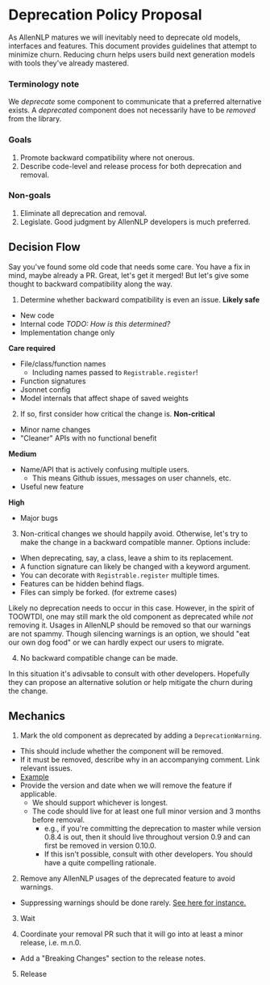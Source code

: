 # Deprecation Policy Proposal

As AllenNLP matures we will inevitably need to deprecate old models, interfaces and features. This document provides guidelines that attempt to minimize churn. Reducing churn helps users build next generation models with tools they've already mastered.

### Terminology note

We _deprecate_ some component to communicate that a preferred alternative exists. A _deprecated_ component does not necessarily have to be _removed_ from the library.

### Goals

1. Promote backward compatibility where not onerous.
2. Describe code-level and release process for both deprecation and removal.

### Non-goals

1. Eliminate all deprecation and removal.
2. Legislate. Good judgment by AllenNLP developers is much preferred.

## Decision Flow

Say you've found some old code that needs some care. You have a fix in mind, maybe already a PR. Great, let's get it merged! But let's give some thought to backward compatibility along the way.

1. Determine whether backward compatibility is even an issue.
  __Likely safe__
  * New code
  * Internal code _TODO: How is this determined?_
  * Implementation change only

  __Care required__
  * File/class/function names
    * Including names passed to `Registrable.register`!
  * Function signatures
  * Jsonnet config
  * Model internals that affect shape of saved weights

2. If so, first consider how critical the change is.
  __Non-critical__
  * Minor name changes
  * "Cleaner" APIs with no functional benefit

  __Medium__
  * Name/API that is actively confusing multiple users.
    * This means Github issues, messages on user channels, etc.
  * Useful new feature

  __High__
  * Major bugs

3. Non-critical changes we should happily avoid. Otherwise, let's try to make the change in a backward compatible manner. Options include:
  * When deprecating, say, a class, leave a shim to its replacement.
  * A function signature can likely be changed with a keyword argument.
  * You can decorate with `Registrable.register` multiple times.
  * Features can be hidden behind flags.
  * Files can simply be forked. (for extreme cases)

Likely no deprecation needs to occur in this case. However, in the spirit of TOOWTDI, one may still mark the old component as deprecated while _not_ removing it. Usages in AllenNLP should be removed so that our warnings are not spammy. Though silencing warnings is an option, we should "eat our own dog food" or we can hardly expect our users to migrate.

4. No backward compatible change can be made.

In this situation it's adivsable to consult with other developers. Hopefully they can propose an alternative solution or help mitigate the churn during the change.

## Mechanics

1. Mark the old component as deprecated by adding a `DeprecationWarning`.
  * This should include whether the component will be removed.
  * If it must be removed, describe why in an accompanying comment. Link relevant issues.
  * [Example](https://github.com/allenai/allennlp/blob/cb9651a4c77c10cbd2d76f79b85c6453386dc229/allennlp/modules/text_field_embedders/basic_text_field_embedder.py#L141)
  * Provide the version and date when we will remove the feature if applicable.
    * We should support whichever is longest.
    * The code should live for at least one full minor version and 3 months before removal.
      * e.g., if you're committing the deprecation to master while version 0.8.4 is out, then it should live throughout version 0.9 and can first be removed in version 0.10.0.
      * If this isn't possible, consult with other developers. You should have a quite compelling rationale.

2. Remove any AllenNLP usages of the deprecated feature to avoid warnings.
  * Suppressing warnings should be done rarely. [See here for instance.](https://github.com/allenai/allennlp/blob/9719b5c71207e642276fb1209ea1a4c8467e0792/allennlp/modules/token_embedders/embedding.py#L14)

3. Wait

4. Coordinate your removal PR such that it will go into at least a minor release, i.e. m.n.0.
  * Add a "Breaking Changes" section to the release notes.

5. Release
